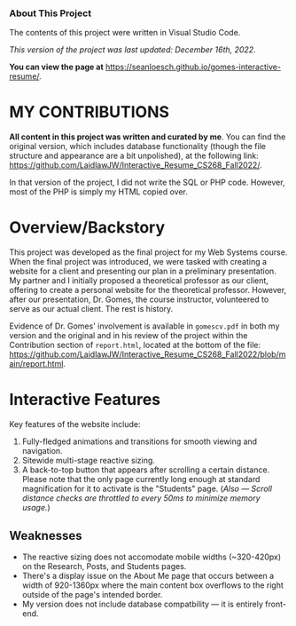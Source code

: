 ### About This Project
The contents of this project were written in Visual Studio Code.

_This version of the project was last updated: December 16th, 2022._

**You can view the page at** https://seanloesch.github.io/gomes-interactive-resume/.

# MY CONTRIBUTIONS

**All content in this project was written and curated by me**. You can find the
original version, which includes database functionality (though the file
structure and appearance are a bit unpolished), at the following link:
https://github.com/LaidlawJW/Interactive_Resume_CS268_Fall2022/.

In that version of the project, I did not write the SQL or PHP code. However,
most of the PHP is simply my HTML copied over.

# Overview/Backstory
This project was developed as the final project for my Web Systems course. When
the final project was introduced, we were tasked with creating a website for a
client and presenting our plan in a preliminary presentation. My partner and I
initially proposed a theoretical professor as our client, offering to create a
personal website for the theoretical professor. However, after our presentation,
Dr. Gomes, the course instructor, volunteered to serve as our actual client.
The rest is history.

Evidence of Dr. Gomes' involvement is available in `gomescv.pdf` in both my
version and the original and in his review of the project within the
Contribution section of `report.html`, located at the bottom of the file:
https://github.com/LaidlawJW/Interactive_Resume_CS268_Fall2022/blob/main/report.html.

# Interactive Features
Key features of the website include:

1. Fully-fledged animations and transitions for smooth viewing and navigation.
2. Sitewide multi-stage reactive sizing.
3. A back-to-top button that appears after scrolling a certain distance.
Please note that the only page currently long enough at standard magnification
for it to activate is the "Students" page. (_Also — Scroll distance checks
are throttled to every 50ms to minimize memory usage._)

## Weaknesses
- The reactive sizing does not accomodate mobile widths (~320-420px) on the
Research, Posts, and Students pages.
- There's a display issue on the About Me page that occurs between a width of
920-1360px where the main content box overflows to the right outside of the
page's intended border.
- My version does not include database compatbility — it is entirely front-end.
